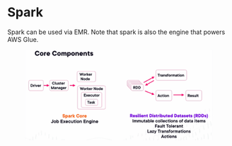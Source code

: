 # Spark

Spark can be used via EMR. Note that spark is also the engine that powers AWS Glue.

<figure><img src="../../../../.gitbook/assets/image (1) (1) (1) (1) (1) (1) (1).png" alt=""><figcaption></figcaption></figure>
